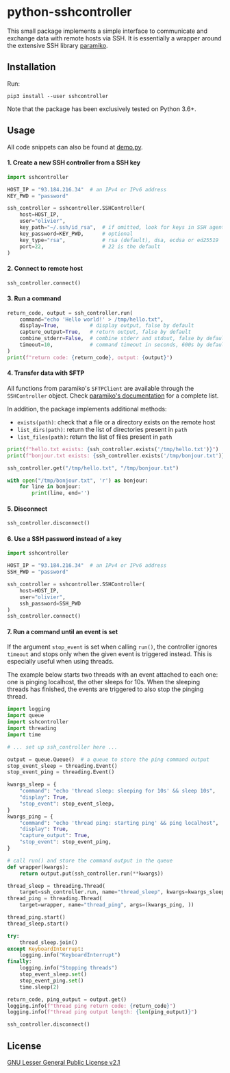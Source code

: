 # python-sshcontroller

This small package implements a simple interface to communicate and exchange
data with remote hosts via SSH. It is essentially a wrapper around the
extensive SSH library [paramiko](https://github.com/paramiko/paramiko/).

## Installation
Run:
```
pip3 install --user sshcontroller
```

Note that the package has been exclusively tested on Python 3.6+.

## Usage

All code snippets can also be found at
[demo.py](https://github.com/ojroques/python-sshcontroller/blob/main/examples/demo.py).

#### 1. Create a new SSH controller from a SSH key
```python
import sshcontroller

HOST_IP = "93.184.216.34"  # an IPv4 or IPv6 address
KEY_PWD = "password"

ssh_controller = sshcontroller.SSHController(
    host=HOST_IP,
    user="olivier",
    key_path="~/.ssh/id_rsa",  # if omitted, look for keys in SSH agent and in ~/.ssh/
    key_password=KEY_PWD,      # optional
    key_type="rsa",            # rsa (default), dsa, ecdsa or ed25519
    port=22,                   # 22 is the default
)
```

#### 2. Connect to remote host
```python
ssh_controller.connect()
```

#### 3. Run a command
```python
return_code, output = ssh_controller.run(
    command="echo 'Hello world!' > /tmp/hello.txt",
    display=True,          # display output, false by default
    capture_output=True,   # return output, false by default
    combine_stderr=False,  # combine stderr and stdout, false by default
    timeout=10,            # command timeout in seconds, 600s by default
)
print(f"return code: {return_code}, output: {output}")
```

#### 4. Transfer data with SFTP
All functions from paramiko's `SFTPClient` are available through the
`SSHController` object. Check
[paramiko's documentation](http://docs.paramiko.org/en/stable/api/sftp.html#paramiko.sftp_client.SFTPClient)
for a complete list.

In addition, the package implements additional methods:
* `exists(path)`: check that a file or a directory exists on the remote host
* `list_dirs(path)`: return the list of directories present in `path`
* `list_files(path)`: return the list of files present in `path`

```python
print(f"hello.txt exists: {ssh_controller.exists('/tmp/hello.txt')}")
print(f"bonjour.txt exists: {ssh_controller.exists('/tmp/bonjour.txt')}")

ssh_controller.get("/tmp/hello.txt", "/tmp/bonjour.txt")

with open("/tmp/bonjour.txt", 'r') as bonjour:
    for line in bonjour:
        print(line, end='')
```

#### 5. Disconnect
```python
ssh_controller.disconnect()
```

#### 6. Use a SSH password instead of a key
```python
import sshcontroller

HOST_IP = "93.184.216.34"  # an IPv4 or IPv6 address
SSH_PWD = "password"

ssh_controller = sshcontroller.SSHController(
    host=HOST_IP,
    user="olivier",
    ssh_password=SSH_PWD
)
ssh_controller.connect()
```

#### 7. Run a command until an event is set
If the argument `stop_event` is set when calling `run()`, the controller
ignores `timeout` and stops only when the given event is triggered instead.
This is especially useful when using threads.

The example below starts two threads with an event attached to each one:
one is pinging localhost, the other sleeps for 10s. When the sleeping threads
has finished, the events are triggered to also stop the pinging thread.

```python
import logging
import queue
import sshcontroller
import threading
import time

# ... set up ssh_controller here ...

output = queue.Queue()  # a queue to store the ping command output
stop_event_sleep = threading.Event()
stop_event_ping = threading.Event()

kwargs_sleep = {
    "command": "echo 'thread sleep: sleeping for 10s' && sleep 10s",
    "display": True,
    "stop_event": stop_event_sleep,
}
kwargs_ping = {
    "command": "echo 'thread ping: starting ping' && ping localhost",
    "display": True,
    "capture_output": True,
    "stop_event": stop_event_ping,
}

# call run() and store the command output in the queue
def wrapper(kwargs):
    return output.put(ssh_controller.run(**kwargs))

thread_sleep = threading.Thread(
    target=ssh_controller.run, name="thread_sleep", kwargs=kwargs_sleep)
thread_ping = threading.Thread(
    target=wrapper, name="thread_ping", args=(kwargs_ping, ))

thread_ping.start()
thread_sleep.start()

try:
    thread_sleep.join()
except KeyboardInterrupt:
    logging.info("KeyboardInterrupt")
finally:
    logging.info("Stopping threads")
    stop_event_sleep.set()
    stop_event_ping.set()
    time.sleep(2)

return_code, ping_output = output.get()
logging.info(f"thread ping return code: {return_code}")
logging.info(f"thread ping output length: {len(ping_output)}")

ssh_controller.disconnect()
```

## License
[GNU Lesser General Public License v2.1](https://github.com/ojroques/python-sshcontroller/blob/main/LICENSE)
